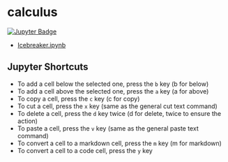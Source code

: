 # calculus

[![Jupyter Badge](https://img.shields.io/badge/jupyter-%23777777.svg?style=plastic&logo=jupyter)](https://laney.cloudbank.2i2c.cloud/hub/user-redirect/git-pull?repo=https%3A%2F%2Fgithub.com%2Fcal-icor%2Fcalculus&urlpath=tree%2Fcalculus%2FIcebreaker.ipynb&branch=main)

- [Icebreaker.ipynb](https://laney.cloudbank.2i2c.cloud/hub/user-redirect/git-pull?repo=https%3A%2F%2Fgithub.com%2Fcal-icor%2Fcalculus&urlpath=tree%2Fcalculus%2FIcebreaker.ipynb&branch=main)
## Jupyter Shortcuts

- To add a cell below the selected one, press the `b` key (b for below)
- To add a cell above the selected one, press the `a` key (a for above)
- To copy a cell, press the `c` key (c for copy)
- To cut a cell, press the `x` key (same as the general cut text command)
- To delete a cell, press the `d` key twice (d for delete, twice to ensure the action)
- To paste a cell, press the `v` key (same as the general paste text command)
- To convert a cell to a markdown cell, press the `m` key (m for markdown)
- To convert a cell to a code cell, press the `y` key
